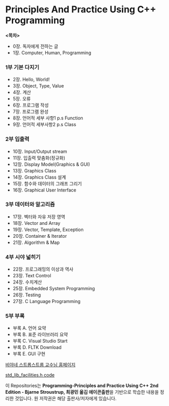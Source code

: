 # Principles And Practice Using C++ Programming

**<목차>**
  + 0장. 독자에게 전하는 글
  + 1장. Computer, Human, Programming

### 1부 기본 다지기
  + 2장. Hello, World!
  + 3장. Object, Type, Value
  + 4장. 계산
  + 5장. 오류
  + 6장. 프로그램 작성
  + 7장. 프로그램 완성
  + 8장. 언어적 세부 사항1 p.s Function
  + 9장. 언어적 세부사항2 p.s Class

### 2부 입출력
  - 10장. Input/Output stream
  - 11장. 입출력 맞춤화(정규화)
  - 12장. Display Model(Graphics & GUI)
  - 13장. Graphics Class
  - 14장. Graphics Class 설계
  - 15장. 함수와 데이터의 그래프 그리기
  - 16장. Graphical User Interface
    
### 3부 데이터와 알고리즘 
  - 17장. 벡터와 자유 저장 영역
  - 18장. Vector and Array
  - 19장. Vector, Template, Exception
  - 20장. Container & Iterator
  - 21장. Algorithm & Map

### 4부 시야 넓히기 
  - 22장. 프로그래밍의 이상과 역사
  - 23장. Text Control
  - 24장. 수치계산
  - 25장. Embedded System Programming
  - 26장. Testing
  - 27장. C Language Programming

### 5부 부록 
  - 부록 A. 언어 요약
  - 부록 B. 표준 라이브러리 요약
  - 부록 C. Visual Studio Start
  - 부록 D. FLTK Download
  - 부록 E. GUI 구현

[비야네 스트롭스트룹 교수님 홈페이지](https://www.stroustrup.com/index.html)

[std_lib_facilities.h code](https://www.stroustrup.com/Programming/std_lib_facilities.h)

이 Repositories는 **Programming-Principles and Practice Using C++ 2nd Edition - Bjarne Stroustrup, 최광민 옮김 에이콘출판**을 기반으로 학습한 내용을 정리한 것입니다.
원 저작권은 해당 출판사/저자에게 있습니다.
